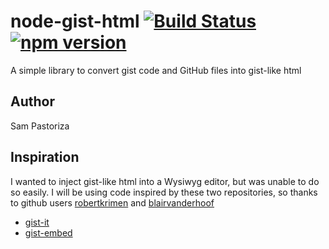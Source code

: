 # node-gist-html [![Build Status](https://travis-ci.org/pastorsj/node-gist-html.svg?branch=master)](https://travis-ci.org/pastorsj/node-gist-html)[![npm version](https://img.shields.io/npm/v/node-gist-html.svg?style=flat)](https://www.npmjs.com/package/node-gist-html)
A simple library to convert gist code and GitHub files into gist-like html

## Author
Sam Pastoriza

## Inspiration
I wanted to inject gist-like html into a Wysiwyg editor, but was unable to do so easily. I will be using code inspired by these two repositories, so thanks to github users [robertkrimen](https://github.com/robertkrimen) and [blairvanderhoof](https://github.com/blairvanderhoof)
* [gist-it](https://github.com/robertkrimen/gist-it)
* [gist-embed](https://github.com/blairvanderhoof/gist-embed)
